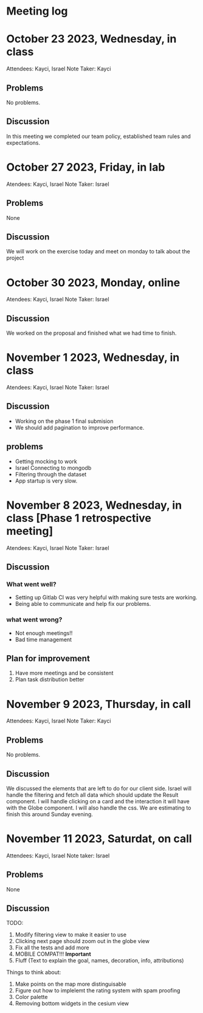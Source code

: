 # Meeting log

# October 23 2023, Wednesday, in class
Attendees: Kayci, Israel
Note Taker: Kayci

## Problems
No problems.

## Discussion
In this meeting we completed our team policy, established team rules and expectations.


# October 27 2023, Friday, in lab
Atendees: Kayci, Israel
Note Taker: Israel

## Problems
None

## Discussion
We will work on the exercise today and meet on monday to talk about the project

# October 30 2023, Monday, online
Atendees: Kayci, Israel
Note Taker: Israel

## Discussion
We worked on the proposal and finished what we had time to finish.

# November 1 2023, Wednesday, in class
Atendees: Kayci, Israel
Note Taker: Israel

## Discussion
- Working on the phase 1 final submision
- We should add pagination to improve performance.

## problems
- Getting mocking to work
- Israel Connecting to mongodb
- Filtering through the dataset
- App startup is very slow.

# November 8 2023, Wednesday, in class [Phase 1 retrospective meeting]
Atendees: Kayci, Israel
Note Taker: Israel

## Discussion

### What went well?
- Setting up Gitlab CI was very helpful with making sure tests are working.
- Being able to communicate and help fix our problems.

### what went wrong?
- Not enough meetings!! 
- Bad time management

## Plan for improvement
1. Have more meetings and be consistent
2. Plan task distribution better

# November 9 2023, Thursday, in call
Attendees: Kayci, Israel
Note Taker: Kayci

## Problems
No problems.

## Discussion
We discussed the elements that are left to do for our client side.
Israel will handle the filtering and fetch all data which should update the Result component.
I will handle clicking on a card and the interaction it will have with the Globe component. I will also handle the css.
We are estimating to finish this around Sunday evening.


# November 11 2023, Saturdat, on call
Attendees: Kayci, Israel
Note taker: Israel

## Problems
None 

## Discussion

TODO:
1. Modify filtering view to make it easier to use
2. Clicking next page should zoom out in the globe view
3. Fix all the tests and add more
4. MOBILE COMPAT!!! **Important**
5. Fluff (Text to explain the goal, names, decoration, info, attributions)

Things to think about:
1. Make points on the map more distinguisable
2. Figure out how to implelemt the rating system with spam proofing
3. Color palette
4. Removing bottom widgets in the cesium view



